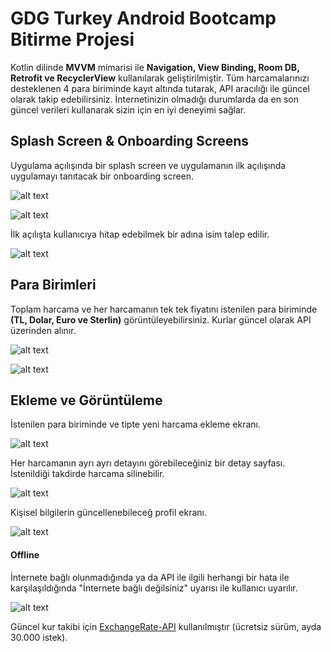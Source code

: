 # GDG Turkey Android Bootcamp Bitirme Projesi
Kotlin dilinde **MVVM** mimarisi ile **Navigation, View Binding, Room DB, Retrofit ve RecyclerView** kullanılarak geliştirilmiştir. Tüm harcamalarınızı desteklenen 4 para biriminde kayıt altında tutarak, API aracılığı ile güncel olarak takip edebilirsiniz. İnternetinizin olmadığı durumlarda da en son güncel verileri kullanarak sizin için en iyi deneyimi sağlar.

## Splash Screen & Onboarding Screens
Uygulama açılışında bir splash screen ve uygulamanın ilk açılışında uygulamayı tanıtacak bir onboarding screen.

![alt text](images/splash_screen.jpg)

![alt text](images/onboarding_1.jpg)

İlk açılışta kullanıcıya hitap edebilmek bir adına isim talep edilir.

![alt text](images/onboarding_3.jpg)

## Para Birimleri
Toplam harcama ve her harcamanın tek tek fiyatını istenilen para biriminde **(TL, Dolar, Euro ve Sterlin)** görüntüleyebilirsiniz. Kurlar güncel olarak API üzerinden alınır.

![alt text](images/home_tl.jpg)

![alt text](images/home_euro.jpg)

## Ekleme ve Görüntüleme
İstenilen para biriminde ve tipte yeni harcama ekleme ekranı.

![alt text](images/create_screen.jpg)

Her harcamanın ayrı ayrı detayını görebileceğiniz bir detay sayfası. İstenildiği takdirde harcama silinebilir.

![alt text](images/detail_screen.jpg)

Kişisel bilgilerin güncellenebileceğ profil ekranı.

![alt text](images/profile_screen.jpg)

#### Offline
İnternete bağlı olunmadığında ya da API ile ilgili herhangi bir hata ile karşılaşıldığında "İnternete bağlı değilsiniz" uyarısı ile kullanıcı uyarılır.

![alt text](images/no_connection.jpg)

Güncel kur takibi için [ExchangeRate-API](https://www.exchangerate-api.com/) kullanılmıştır (ücretsiz sürüm, ayda 30.000 istek).
